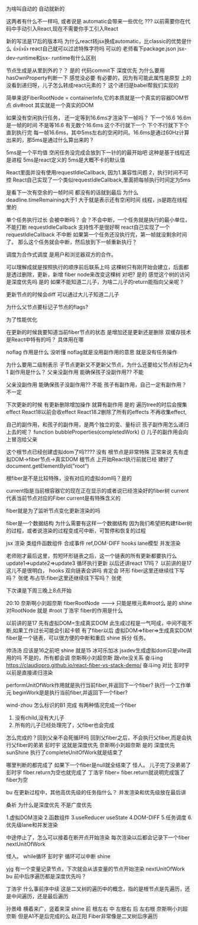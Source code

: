 为啥叫自动的 自动就新的

这两者有什么不一样吗, 或者说是 automatic会带来一些优化 ???
以前需要你在代码中手动引入React,现在不需要你手工引入React

新的写法是17后的版本吗
为什么react转jsx换成automatic，比classic的优势是什么
👍👍👍
react自己就可以过滤特殊字符吗 可以的
老师看下package.json
jsx-dev-runtime和jsx- runtime有什么区别



节点生成是从里到外的？？
是的
代码commit下
深度优先
为什么要用hasOwnProperty判断一下 感觉没必要
有必要的，因为有可能此属性是原型 上的
没看到递归呀，儿子怎么转成react元素的？
这个递归是babel帮我们实现的



简单来说FiberRootNode = containerInfo,它的本质就是一个真实的容器DOM节点 div#root
其实就是一个真实的DOM



如果没有空闲执行任务， 还一定等到16.6ms才渲染下一帧吗？
下一个16.6
16.6m 是一帧的时间 不是等16.6
有无数个16.6ms 这个不行就下一个 下个不行就下下个
直到执行完
每一帧16.6ms，其中5ms左右的空闲时间。16.6ms是通过60Hz计算出来的，那5ms是通过什么算出来的？

5ms是一个平均值 
空闲任务没完成会放到下一针的的最开始吧
这种是基于线程还是进程
5ms是react定义的
5ms是大概不卡的默认值

React里面并没有使用requestIdleCallback, 
因为1.兼容性问题 2，执行时间不可控
React自己实现了一个类似requestIdleCallback,里面把每帧执行时间定为5ms

是看下一次有空余的一帧时间
都没有的话就到最后
为什么deadline.timeRemaining大于1
大于就是表示还有空闲时间
线程，js是跑在线程里的

单个任务执行过长 会被中断吗？
会？不会中断，一个任务就是执行的最小单位，不能打断
requestIdleCallback 支持性不是很好啊
react自己实现了一个requestIdleCallback
不中断
如果第一个任务还没执行完，第一帧就没剩余时间了。
那么这个任务就会中断，然后放到下一帧重新执行？

调度为合作式调度
是用户和浏览器双方的合作。

可以理解成就是按照执行的顺序前后联系上吗
这棵树只有刚开始会建立，后面都是透过删除，更新，新增 fiber node来改变这棵树 对吧?
是的
感觉这个树的访问是深度优先吗
是的
如果不能知道二儿子，为啥二儿子的return能指向父亲呢？

更新节点的时候会diff
可以通过大儿子知道二儿子


为什么父节点要标记子节点的flags?

为了性能优化

在更新的时候我要知道当前fiber节点的状态  是增加还是更新还是删除
双缓存技术是React中特有的吗？
具体用在哪


noflag 作用是什么 没听懂
noflag就是没用副作用的意思 就是没有任务操作

为什么要用二级制表示
子节点更新又不更新父节点，为什么还要给父节点标记为4
1
副作用是什么？
父亲没副作用 能确保孩子没副作用??
不能



父亲没副作用 能确保孩子没副作用?? 不能
孩子有副作用，自己一定有副作用？ 不一定



下次更新的时候 有更新删除增加操作 就算有副作用 是的
遍历tree的时后会搜集 effect
React18以前会收effect
React18.2删除了所有的effects
不再收集effect,


自己的副作用，和孩子的副作用，是两个独立的变、量标识
孩子副作用怎么递归上去的呢？
function bubbleProperties(completedWork) {}
儿子的副作用会向上冒泡给父亲




这个根节点已经创建虚拟dom了吗????
没有
根节点是非常特殊
正常来说
先有虚拟DOM->fiber节点->真实DOM
根节点 上开始React执行前就已经 建好了document.getElementById("root")


根fiber是不是比较特殊，没有对应的虚拟dom吗？是的


current指是当前根容器它的现在正在显示的或者说已经渲染好的fiber树
current代表当前节点对应的Fiber
current是有特殊含义的

fiber就是为了监听节点变化更新渲染的吗

fiber是一个数据结构
为什么需要有这样一个数据结构
因为我们希望把构建fiber树的过程，或者说渲染的过程变成可中断，可暂停和恢复的过程

jsx
渲染
类组件函数组件
合成事件
ref,DOM-DIFF
hooks
lane模型
并发渲染


老师刚才最后这里，剪短环形链表之后，这一个链表的所有更新都要执行么
update1=>update2=>update3
循环执行更新
以后还讲react 17吗？
以前讲的是17
这儿不是很明白，
hooks 双向链表会讲吗
肯定会
环形
fiber这里还继续往下写吗？ 张佬
布占华:fiber这里还继续往下写吗？ 张佬

下次课是下周三晚上8点开始



20:10
奈斯啊小刘超奈斯
fiberRootNode --->  只能是根元素#root么 是的
shine
对RootNode  就是 #root 
丁浩宇
fiber的作用是什么 

以前讲的是17
先有虚拟DOM=生成真实DOM
此生成过程是一气呵成，中间不能不断,如果工作过长可能会引起卡顿
有了fiber以后
虚拟DOM=>fiber=>生成真实DOM
fiber是一个链表，可以很方便的中断和重启
shine
拆分 任务。 



帅汤汤
应该是16之前吧 
shine
就是15 
冰可乐加冰
jsxdev生成虚拟dom只是vite调用的吗 
不是的，所有都会调
奈斯啊小刘超奈斯
跟vite没关系 
奋斗ing
https://claudiopro.github.io/react-fiber-vs-stack-demo/ 
奋斗ing
对比 
彭时宇
以前是直接递归渲染 




performUnitOfWork作用就是执行当前fiber,并返回下一个fiber? 
执行一个工作单元
beginWork是是执行当前fiber,并返回下一个fiber?


wind-zhou
怎么标识的B1 完成 
有两种情况完成一个fiber
1. 没有child,没有大儿子
2. 所有的儿子已经处理完了，父fiber也会完成

怎么完成的？回到父亲不会死循环吗 
回到父fiber之后，不会执行父fiber,而是会执行父fiber的弟弟
彭时宇
这就是深度优先 
奈斯啊小刘超奈斯
是的 深度优先 
sunShine
执行了completeUnitOfWork就是结束了 



哪里判断的都完成了 如果下一个fiber是null就全结束了
怪人。
儿子完了没弟弟了 
彭时宇
fiber.return为空也就完成了 
丁浩宇
fiber= fiber.return就说明完成饿了 
fiber为空 


bu
在更新过程中，其他高优先级的任务指什么？ 
并发渲染和优先级放在最后讲

桑祈
为什么是深度优先  不是广度优先 


1.虚拟DOM渲染
2.函数组件
3.useReducer useState
4.DOM-DIFF
5.任务调度
6.优先级lane和并发渲染



中途停止了，怎么可以接着在断开点开始渲染 
每次渲染以后都会记录下一个fiber
nextUnitOfWork

怪人。
while循环 
彭时宇
循环可以中断 
shine

yjg
有一个变量记录节点，下次就会从该变量的节点开始渲染  nextUnitOfWork
bu
前中后序遍历都是深度优先吗？ 


丁浩宇
什么事前序中续 
这是二叉树的遍历中的概念，指的是根节点是先遍历，还是中间遍历，还是最后遍历

孙景峰
横着来广，竖着来深 
shine
前 根左右  中 左根右  后  左右根 
奈斯啊小刘超奈斯
但是A1不是后完成的么 
赵正阳
Fiber非常像是二叉树后序遍历 
